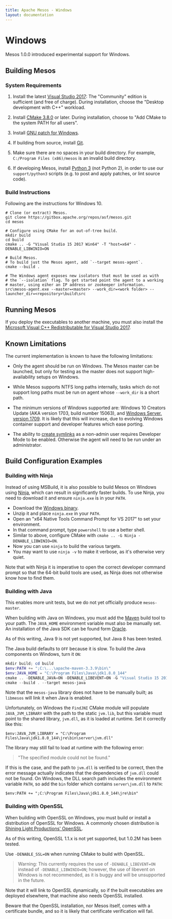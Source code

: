 ```yaml
---
title: Apache Mesos - Windows
layout: documentation
---
```


# Windows

Mesos 1.0.0 introduced experimental support for Windows.

## Building Mesos

### System Requirements

1. Install the latest [Visual Studio 2017](https://www.visualstudio.com/downloads/):
   The "Community" edition is sufficient (and free of charge).
   During installation, choose the "Desktop development with C++" workload.

2. Install [CMake 3.8.0](https://cmake.org/download/) or later.
   During installation, choose to "Add CMake to the system PATH for all users".

3. Install [GNU patch for Windows](http://gnuwin32.sourceforge.net/packages/patch.htm).

4. If building from source, install [Git](https://git-scm.com/download/win).

5. Make sure there are no spaces in your build directory.
   For example, `C:/Program Files (x86)/mesos` is an invalid build directory.

6. If developing Mesos, install [Python 3](https://www.python.org/downloads/)
   (not Python 2), in order to use our `support/python3` scripts (e.g.
   to post and apply patches, or lint source code).

### Build Instructions

Following are the instructions for Windows 10.

    # Clone (or extract) Mesos.
    git clone https://gitbox.apache.org/repos/asf/mesos.git
    cd mesos

    # Configure using CMake for an out-of-tree build.
    mkdir build
    cd build
    cmake .. -G "Visual Studio 15 2017 Win64" -T "host=x64" -DENABLE_LIBWINIO=ON

    # Build Mesos.
    # To build just the Mesos agent, add `--target mesos-agent`.
    cmake --build .

    # The Windows agent exposes new isolators that must be used as with
    # the `--isolation` flag. To get started point the agent to a working
    # master, using eiher an IP address or zookeeper information.
    src\mesos-agent.exe --master=<master> --work_dir=<work folder> --launcher_dir=<repository>\build\src

## Running Mesos

If you deploy the executables to another machine, you must also
install the [Microsoft Visual C++ Redistributable for Visual Studio 2017](https://aka.ms/vs/15/release/VC_redist.x64.exe).

## Known Limitations

The current implementation is known to have the following limitations:

* Only the agent should be run on Windows. The Mesos master can be
  launched, but only for testing as the master does not support
  high-availability setups on Windows.

* While Mesos supports NTFS long paths internally, tasks which do not support
  long paths must be run on agent whose `--work_dir` is a short path.

* The minimum versions of Windows supported are: Windows 10 Creators Update (AKA
  version 1703, build number 15063), and [Windows Server, version 1709][server].
  It is likely that this will increase, due to evolving Windows container
  support and developer features which ease porting.

* The ability to [create symlinks][] as a non-admin user requires
  Developer Mode to be enabled. Otherwise the agent will need to be
  run under an administrator.

[server]: https://docs.microsoft.com/en-us/windows-server/get-started/get-started-with-1709
[create symlinks]: https://blogs.windows.com/buildingapps/2016/12/02/symlinks-windows-10/

## Build Configuration Examples

### Building with Ninja

Instead of using MSBuild, it is also possible to build Mesos on
Windows using [Ninja](https://ninja-build.org/), which can result in
significantly faster builds. To use Ninja, you need to download it and
ensure `ninja.exe` is in your `PATH`.

* Download the [Windows binary](https://github.com/ninja-build/ninja/releases).
* Unzip it and place `ninja.exe` in your `PATH`.
* Open an "x64 Native Tools Command Prompt for VS 2017" to set your
  environment.
* In that command prompt, type `powershell` to use a better shell.
* Similar to above, configure CMake with
  `cmake .. -G Ninja -DENABLE_LIBWINIO=ON`.
* Now you can use `ninja` to build the various targets.
* You may want to use `ninja -v` to make it verbose, as it's otherwise
  very quiet.

Note that with Ninja it is imperative to open the correct developer
command prompt so that the 64-bit build tools are used, as Ninja does
not otherwise know how to find them.

### Building with Java

This enables more unit tests, but we do not yet officially produce
`mesos-master`.

When building with Java on Windows, you must add the [Maven][] build tool to
your path. The `JAVA_HOME` environment variable must also be manually set.
An installation of the Java SDK can be found form [Oracle][].

[maven]: https://maven.apache.org/guides/getting-started/windows-prerequisites.html
[oracle]: http://www.oracle.com/technetwork/java/javase/downloads/index.html

As of this writing, Java 9 is not yet supported, but Java 8 has been tested.

The Java build defaults to `OFF` because it is slow. To build the Java
components on Windows, turn it `ON`:

```powershell
mkdir build; cd build
$env:PATH += ";C:\...\apache-maven-3.3.9\bin\"
$env:JAVA_HOME = "C:\Program Files\Java\jdk1.8.0_144"
cmake .. -DENABLE_JAVA=ON -DENABLE_LIBEVENT=ON -G "Visual Studio 15 2017 Win64" -T "host=x64"
cmake --build . --target mesos-java
```

Note that the `mesos-java` library does not have to be manually built; as
`libmesos` will link it when Java is enabled.

Unfortunately, on Windows the `FindJNI` CMake module will populate `JAVA_JVM_LIBRARY` with
the path to the static `jvm.lib`, but this variable must point to the shared
library, `jvm.dll`, as it is loaded at runtime. Set it correctly like this:

```
$env:JAVA_JVM_LIBRARY = "C:\Program Files\Java\jdk1.8.0_144\jre\bin\server\jvm.dll"
```

The library may still fail to load at runtime with the following error:

> "The specified module could not be found."

If this is the case, and the path to `jvm.dll` is verified to be correct, then
the error message actually indicates that the dependencies of `jvm.dll` could
not be found. On Windows, the DLL search path includes the environment variable
`PATH`, so add the `bin` folder which contains `server\jvm.dll` to `PATH`:

```
$env:PATH += ";C:\Program Files\Java\jdk1.8.0_144\jre\bin"
```

### Building with OpenSSL

When building with OpenSSL on Windows, you must build or install a distribution
of OpenSSL for Windows. A commonly chosen distribution is
[Shining Light Productions' OpenSSL][openssl].

[openssl]: https://slproweb.com/products/Win32OpenSSL.html

As of this writing, OpenSSL 1.1.x is not yet supported, but 1.0.2M has been
tested.

Use `-DENABLE_SSL=ON` when running CMake to build with OpenSSL.

> Warning: This currently requires the use of `-DENABLE_LIBEVENT=ON`
> instead of `-DENABLE_LIBWINIO=ON`; however, the use of libevent on
> Windows is not recommended, as it is buggy and will be unsupported
> in the future.

Note that it will link to OpenSSL dynamically, so if the built executables are
deployed elsewhere, that machine also needs OpenSSL installed.

Beware that the OpenSSL installation, nor Mesos itself, comes with a certificate
bundle, and so it is likely that certificate verification will fail.
